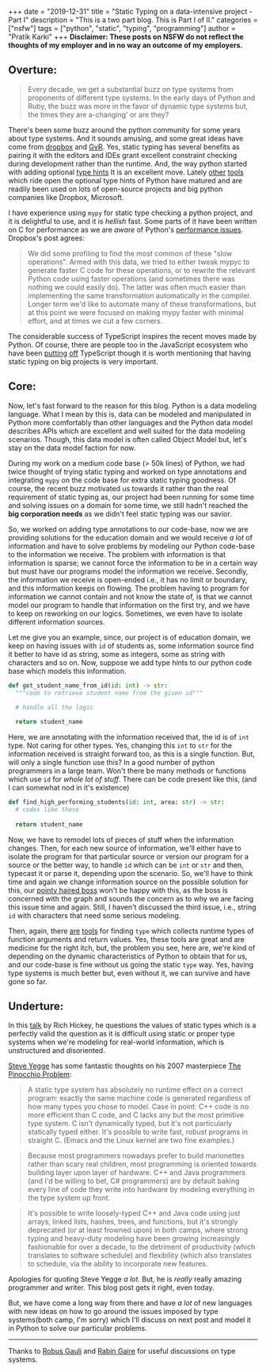 +++
date = "2019-12-31"
title = "Static Typing on a data-intensive project - Part I"
description = "This is a two part blog. This is Part I of II."
categories = ["nsfw"]
tags = ["python", "static", "typing", "programming"]
author = "Pratik Karki"
+++
**Disclaimer: These posts on **NSFW** do not reflect the thoughts of my employer
and in no way an outcome of my employers.**

## Overture:

> Every decade, we get a substantial buzz on type systems from proponents of different
> type systems. In the early days of Python and Ruby, the buzz was more in the
> favor of dynamic type systems but, the times they are a-changing' or are they?

There's been some buzz around the python community for some years about type systems.
And it sounds amusing, and some great ideas have come from
[dropbox](https://blogs.dropbox.com/tech/2019/09/our-journey-to-type-checking-4-million-lines-of-python/)
and
[GvR](https://www.techrepublic.com/article/the-creator-of-python-on-how-the-programming-language-is-learning-from-typescript/).
Yes, static typing has several benefits as pairing it with the editors and
IDEs grant excellent constraint checking during development rather than the runtime.
And, the way python started with adding optional [type hints](https://www.python.org/dev/peps/pep-0484/)
It is an excellent move. Lately [other](http://mypy-lang.org/) [tools](https://github.com/microsoft/pyright)
which ride open the optional type hints of Python have matured and are readily
been used on lots of open-source projects and big python companies like Dropbox,
Microsoft.

I have experience using `mypy` for static type checking a python project, and
it is delightful to use, and it is *hellish* fast. Some parts of it have been
written on C for performance as we are *aware* of
Python's [performance issues](https://benchmarksgame-team.pages.debian.net/benchmarksgame/measurements/python3.html).
Dropbox's post agrees:

> We did some profiling to find the most common of these "slow operations". Armed with this data, we tried to either tweak mypyc to generate faster C code for these operations, or to rewrite the relevant Python code using faster operations (and sometimes there was nothing we could easily do). The latter was often much easier than implementing the same transformation automatically in the compiler. Longer term we'd like to automate many of these transformations, but at this point we were focused on making mypy faster with minimal effort, and at times we cut a few corners.

The considerable success of TypeScript inspires the recent moves made by Python.
Of course, there are people too in the JavaScript ecosystem who have been [putting](https://levelup.gitconnected.com/kyle-simpson-ive-forgotten-more-javascript-than-most-people-ever-learn-3bddc6c13e93)
[off](https://twitter.com/dan_abramov/status/1082460320009015296?lang=en) TypeScript
though it is worth mentioning that having static typing on big projects is very important.

## Core:

Now, let's fast forward to the reason for this blog.
Python is a data modeling language. What I mean by this is, data can be modeled
and manipulated in Python more comfortably than other languages and the Python data model describes
APIs which are excellent and well suited for the data modeling scenarios. Though,
this data model is often called Object Model but, let's stay on the data model
faction for now.

During my work on a medium code base (> 50k lines) of Python, we had twice thought
of trying static typing and worked on type annotations and integrating `mypy` on
the code base for extra static typing goodness. Of course, the recent buzz motivated
us towards it rather than the real requirement of static typing as, our
project had been running for some time and solving issues on a domain for some
time, we still hadn't reached the **big corporation needs** as we didn't feel
static typing was our savior.

So, we worked on adding type annotations to our code-base, now we are providing
solutions for the education domain and we would receive *a lot* of information and
have to solve problems by modeling our Python code-base to the information we receive.
The problem with information is that information is sparse; we cannot force the
information to be in a certain way but must have our programs model the information
we receive. Secondly, the information we receive is open-ended i.e., it has no limit or
boundary, and this information keeps on flowing. The problem having to program
for information we cannot contain and not know the state of,  is that
we cannot model our program to handle that information on the first try,
and we have to keep on reworking on our logics.
Sometimes, we even have to isolate different information sources.

Let me give you an example, since, our project is of education domain, we keep
on having issues with `id` of students as, some information source find it
better to have id as string, some as integers, some as string with characters and
so on. Now, suppose we add type hints to our python code base which models this
information.

```python
def get_student_name_from_id(id: int) -> str:
  """code to retrieve student name from the given id"""
  
  # handle all the logic

  return student_name
```

Here, we are annotating with the information received that, the id is of `int`
type. Not caring for other types. Yes, changing this `int` to `str` for the
information received is straight forward too, as this is a single function.
But, will only a single function use this? In a good number of python programmers in a large team.
Won't there be many methods or functions which use `id` for *whole lot of stuff*.
There can be code present like this, (and I can somewhat nod in it's existence)

```python
def find_high_performing_students(id: int, area: str) -> str:
  # codes like these
  
  return student_name
```

Now, we have to remodel lots of pieces of stuff when the information changes. Then, for
each new source of information, we'll either have to isolate the program 
for that particular source or version our program for a source or the better
way, to handle `id` which can be `int` or `str` and then, typecast it or
parse it, depending upon the scenario. So, we'll have to think time and again we
change information source on the possible solution for this, our [pointy haired
boss](https://en.wikipedia.org/wiki/Pointy-haired_Boss) won't be happy with this,
as the boss is concerned with the graph and sounds the concern as to why we
are facing this issue time and again. Still, I haven't discussed the third issue,
i.e., string `id` with characters that need some serious modeling.

Then, again, there [are](https://monkeytype.readthedocs.io/en/latest/index.html)
[tools](https://github.com/dropbox/pyannotate) for finding `type` which collects
runtime types of function arguments and return values. Yes, these tools are
great and are medicine for the right itch, but, the problem you see, here are,
we're kind of depending on the dynamic characteristics of Python to obtain that
for us, and our code-base is fine without us going the static `type` way. Yes, having
type systems is much better but, even without it, we can survive and have
gone so far.

## Underture:

In this [talk](https://www.youtube.com/watch?v=2V1FtfBDsLU&t=37m07s) by Rich
Hickey, he questions the values of static types which is a perfectly valid
the question as it is difficult using static or proper type systems when we're
modeling for real-world information, which is unstructured and disoriented.

[Steve Yegge](https://en.wikipedia.org/wiki/Steve_Yegge) has some fantastic thoughts
on his 2007 masterpiece [The Pinocchio Problem](https://steve-yegge.blogspot.com/2007/01/pinocchio-problem.html):

> A static type system has absolutely no runtime effect on a correct program: exactly the same machine code is generated regardless of how many types you chose to model. Case in point: C++ code is no more efficient than C code, and C lacks any but the most primitive type system. C isn't dynamically typed, but it's not particularly statically typed either. It's possible to write fast, robust programs in straight C. (Emacs and the Linux kernel are two fine examples.)

> Because most programmers nowadays prefer to build marionettes rather than scary real children, most programming is oriented towards building layer upon layer of hardware. C++ and Java programmers (and I'd be willing to bet, C# programmers) are by default baking every line of code they write into hardware by modeling everything in the type system up front.

> It's possible to write loosely-typed C++ and Java code using just arrays, linked lists, hashes, trees, and functions, but it's strongly deprecated (or at least frowned upon) in both camps, where strong typing and heavy-duty modeling have been growing increasingly fashionable for over a decade, to the detriment of productivity (which translates to software schedule) and flexibility (which also translates to schedule, via the ability to incorporate new features.

Apologies for quoting Steve Yegge *a lot*. But, he is *really* really amazing programmer and writer.
This blog post gets it right, even today.

But, we have come a long way from there and have *a lot* of new languages with
new ideas on how to go around the issues imposed by type systems(both camp, I'm sorry)
which I'll discuss on next post and model it in Python to solve our particular
problems.

---
Thanks to [Robus Gauli](https://github.com/RobusGauli) and [Rabin Gaire](https://github.com/rabingaire) for useful discussions on type systems.

